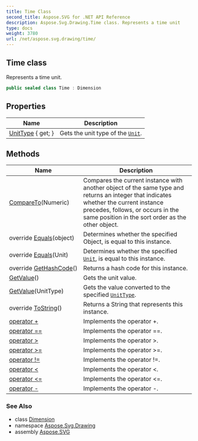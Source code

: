 ```yaml
---
title: Time Class
second_title: Aspose.SVG for .NET API Reference
description: Aspose.Svg.Drawing.Time class. Represents a time unit
type: docs
weight: 3780
url: /net/aspose.svg.drawing/time/
---
```

## Time class

Represents a time unit.

```csharp
public sealed class Time : Dimension
```

## Properties

| Name | Description |
| --- | --- |
| [UnitType](../../aspose.svg.drawing/unit/unittype/) { get; } | Gets the unit type of the [`Unit`](../unit/). |

## Methods

| Name | Description |
| --- | --- |
| [CompareTo](../../aspose.svg.drawing/numeric/compareto/)(Numeric) | Compares the current instance with another object of the same type and returns an integer that indicates whether the current instance precedes, follows, or occurs in the same position in the sort order as the other object. |
| override [Equals](../../aspose.svg.drawing/unit/equals/)(object) | Determines whether the specified Object, is equal to this instance. |
| override [Equals](../../aspose.svg.drawing/numeric/equals/)(Unit) | Determines whether the specified [`Unit`](../unit/), is equal to this instance. |
| override [GetHashCode](../../aspose.svg.drawing/numeric/gethashcode/)() | Returns a hash code for this instance. |
| [GetValue](../../aspose.svg.drawing/numeric/getvalue/)() | Gets the unit value. |
| [GetValue](../../aspose.svg.drawing/numeric/getvalue/)(UnitType) | Gets the value converted to the specified [`UnitType`](../unittype/). |
| override [ToString](../../aspose.svg.drawing/dimension/tostring/)() | Returns a String that represents this instance. |
| [operator +](../../aspose.svg.drawing/time/op_addition/) | Implements the operator +. |
| [operator ==](../../aspose.svg.drawing/time/op_equality/) | Implements the operator ==. |
| [operator &gt;](../../aspose.svg.drawing/time/op_greaterthan/) | Implements the operator &gt;. |
| [operator &gt;=](../../aspose.svg.drawing/time/op_greaterthanorequal/) | Implements the operator &gt;=. |
| [operator !=](../../aspose.svg.drawing/time/op_inequality/) | Implements the operator !=. |
| [operator &lt;](../../aspose.svg.drawing/time/op_lessthan/) | Implements the operator &lt;. |
| [operator &lt;=](../../aspose.svg.drawing/time/op_lessthanorequal/) | Implements the operator &lt;=. |
| [operator -](../../aspose.svg.drawing/time/op_subtraction/) | Implements the operator -. |

### See Also

* class [Dimension](../dimension/)
* namespace [Aspose.Svg.Drawing](../../aspose.svg.drawing/)
* assembly [Aspose.SVG](../../)
